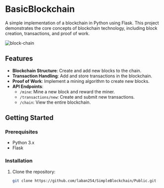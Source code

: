 # BasicBlockchain

A simple implementation of a blockchain in Python using Flask. This project demonstrates the core concepts of blockchain technology, including block creation, transactions, and proof of work.

![block-chain](https://github.com/user-attachments/assets/cde5230a-d2c2-46e5-9dd7-4af1a3f448d4)

## Features

- **Blockchain Structure**: Create and add new blocks to the chain.
- **Transaction Handling**: Add and store transactions in the blockchain.
- **Proof of Work**: Implement a mining algorithm to create new blocks.
- **API Endpoints**:
  - `/mine`: Mine a new block and reward the miner.
  - `/transactions/new`: Create and submit new transactions.
  - `/chain`: View the entire blockchain.

## Getting Started

### Prerequisites

- Python 3.x
- Flask

### Installation

1. Clone the repository:
   ```bash
   git clone https://github.com/laban254/SimpleBlockchain/Public.git
